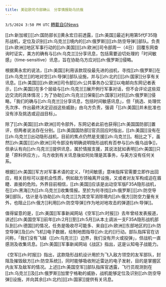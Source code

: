 ```yaml
---
title: 美驻欧司令部确认　分享情报助乌抗俄
---
```

`3/5/2024 3:50 PM UTC` [轉載自GNews](https://gnews.org/articles/2367680)

[[zh:新加坡]][[zh:国防部长]]黄永宏日前透露，[[zh:美国]]最近利用第5代F35隐形战机，定位及识别[[zh:乌克兰]]境内的[[zh:俄罗斯]][[zh:防空导弹]]部队。负责[[zh:欧洲]]地区军事行动的[[zh:美国]][[zh:欧洲]]司令部周一（4日）回覆东网查询时证实，美方的确有与[[zh:乌克兰]]分享讯息，包括需要迫切处理的「时间敏感」（time-sensitive）讯息，旨在协助乌方应对[[zh:俄罗斯]]侵略。

根据黄永宏的说法，[[zh:美国]]利用该款现役最先进的战机，寻找[[zh:俄罗斯]]在[[zh:乌克兰]]的地对空[[zh:导弹]]部队设施，并与[[zh:北约]][[zh:国家]]分享有关讯息。[[zh:美国]][[zh:欧洲]]司令部[[zh:公共事务办公室]]以电邮向东网记者表示，[[zh:美国]]在多个层级与[[zh:乌克兰]]展开例行军事对话，但不会评论这些双边交流的具体情况；为了协助[[zh:乌克兰]]保衞[[zh:国家]]对抗[[zh:俄罗斯]]侵略，「我们的确与[[zh:乌克兰]]分享讯息，包括时间敏感讯息」，但「挑选、处理优先次序、作出最终决定迎战这些威胁」由乌方负责，强调「[[zh:美国]]并未批准也没有涉及挑选或迎战目标」。

除了[[zh:美国]][[zh:欧洲]]司令部外，东网记者此前也获得[[zh:美国国防部]]置评，但两者说法存在分别。[[zh:美国国防部]]官员回应时指出，[[zh:美国]]没有在[[zh:乌克兰]]出动隐形战机，目前的焦点仍然是支援[[zh:乌克兰]]。相比之下，虽然[[zh:美国]][[zh:欧洲]]司令部没有明确说明隐形战机有否参与[[zh:俄乌战争]]，但承认有向[[zh:乌克兰]]提供讯息，属於情报支援，其说法犹如表明[[zh:美国]]只是「原料供应方」，乌方收到有关讯息後如何处理是其事务，与美方没有任何关系。

根据[[zh:美国]]军方对军事术语的定义，「时间敏感」意味指挥官需要立即作出回应，相关目标可以是机会性质，例如敌方领袖离开设施，又或者对友军构成迫在眉睫、直接的危险。外界目前相信，[[zh:美国]]应该是出动空军版F35A隐形战机，在[[zh:黑海]]为[[zh:乌克兰]]收集情报。至於为何寻找[[zh:俄罗斯]][[zh:防空导弹]]部队，估计是与协助[[zh:乌克兰]]为其空军消除境内[[zh:俄方]]防空力量有关外，也阻止[[zh:俄方]]利用[[zh:防空导弹]]作为地对地攻击的弹道[[zh:导弹]]。

值得留意的是，[[zh:美国]]军事新闻网站《空军[[zh:时报]]》去年曾经发表报道，讲述[[zh:美国空军]]前年[[zh:2月]]至[[zh:5月]]从本土调派一支F35A隐形战机部队到[[zh:德国]]的情况，任务是吸收尽可能多、来自[[zh:欧洲]]东部地区的[[zh:防空导弹]]及[[zh:飞机]]电子数据，绘制地图指导[[zh:北约]]行动。部队指挥官在访问称，「我们没有飞越（[[zh:乌克兰]]）边界，我们没有开火或投弹」，但战机一直感测及收集讯息。[[zh:美国]]军事新闻网站《战区》指出，这是认知电子战能力。

《空军[[zh:时报]]》指出，这款隐形战机设计用於为飞入敌方领空的友军部队，封阻及摧毁敌方[[zh:防空系统]]，同时能够吸收附近雷达的电子发射，目的是掌握区内友军及敌军的情况。上述[[zh:美国空军]]部队指挥官透露，飞行员观测到在[[zh:乌克兰]]及[[zh:俄罗斯]]加里宁格勒的威胁，战机能够定位及识别[[zh:防空导弹]]设施，并向其余[[zh:北约]][[zh:国家]]提供有关讯息。
